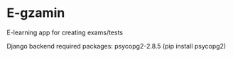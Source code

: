 # E-gzamin
E-learning app for creating exams/tests

Django backend required packages:
psycopg2-2.8.5 (pip install psycopg2)

